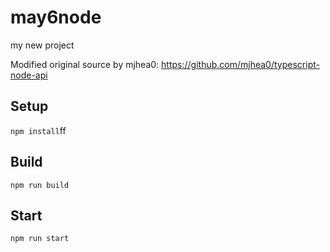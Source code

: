 # may6node

my new project

Modified original source by mjhea0: https://github.com/mjhea0/typescript-node-api

## Setup
























`npm install`ff












## Build







`npm run build`





## Start

`npm run start`



